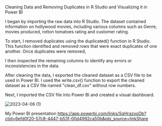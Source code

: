 Cleaning Data and Removing Duplicates in R Studio and Visualizing it in Power BI

I began by importing the raw data into R Studio. The dataset contained information on hollywood movies, including various columns such as Genre, movies produced, rotton tomatoes rating and customer rating.

To start, I removed duplicates using the duplicated() function in R Studio. This function identified and removed rows that were exact duplicates of one another. Once duplicates were removed,

I then inspected the remaining columns to identify any errors or inconsistencies in the data.

After cleaning the data, I exported the cleaned dataset as a CSV file to be used in Power BI. I used the write.csv() function to export the cleaned dataset as a CSV file named "clean_df.csv" without row numbers.

Next, I imported the CSV file into Power BI and created a visual dashboard.

![2023-04-06 (1)](https://user-images.githubusercontent.com/126267763/231778557-bb8e0bd2-2491-46ff-8754-b0cfee2b5fee.png)

My Power BI presentation https://app.powerbi.com/links/SgHrazxoDb?ctid=6efd0f20-57c8-4447-b53f-00d4992ca50b&pbi_source=linkShare
